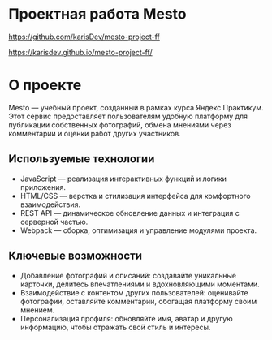 # Проектная работа Mesto

https://github.com/karisDev/mesto-project-ff

https://karisdev.github.io/mesto-project-ff/

# О проекте

Mesto — учебный проект, созданный в рамках курса Яндекс Практикум. Этот сервис предоставляет пользователям удобную платформу для публикации собственных фотографий, обмена мнениями через комментарии и оценки работ других участников.

## Используемые технологии

- JavaScript — реализация интерактивных функций и логики приложения.
- HTML/CSS — верстка и стилизация интерфейса для комфортного взаимодействия.
- REST API — динамическое обновление данных и интеграция с серверной частью.
- Webpack — сборка, оптимизация и управление модулями проекта.

## Ключевые возможности

- Добавление фотографий и описаний: создавайте уникальные карточки, делитесь впечатлениями и вдохновляющими моментами.
- Взаимодействие с контентом других пользователей: оценивайте фотографии, оставляйте комментарии, обогащая платформу своим мнением.
- Персонализация профиля: обновляйте имя, аватар и другую информацию, чтобы отражать свой стиль и интересы.

